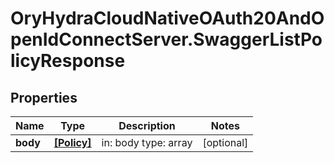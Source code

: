 # OryHydraCloudNativeOAuth20AndOpenIdConnectServer.SwaggerListPolicyResponse

## Properties
Name | Type | Description | Notes
------------ | ------------- | ------------- | -------------
**body** | [**[Policy]**](Policy.md) | in: body type: array | [optional] 



